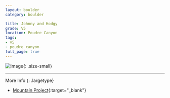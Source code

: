 ```yaml
---
layout: boulder
category: boulder

title: Johnny and Hodgy
grade: V5
location: Poudre Canyon
tags:
- v5
- poudre_canyon
full_page: true
---
```


![Image](https://pub-512d85031b1440409fe8612f837b8235.r2.dev/johnny_and_hodgey_poudre_canyon_v5.jpg){: .size-small}

---



More Info
{: .largetype}
- [Mountain Project](https://www.mountainproject.com/route/105758302/johnny-and-hodgey){:target="_blank"}
